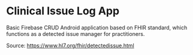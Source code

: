 # Clinical Issue Log App

Basic Firebase CRUD Android application based on FHIR standard, 
which functions as a detected issue manager for practitioners.

Source: https://www.hl7.org/fhir/detectedissue.html
